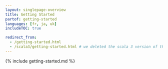 ```yaml
---
layout: singlepage-overview
title: Getting Started
partof: getting-started
languages: [fr, ja, uk]
includeTOC: true

redirect_from:
  - /getting-started.html
  - /scala3/getting-started.html # we deleted the scala 3 version of this page
---
```


{% include getting-started.md %}
